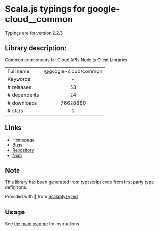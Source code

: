 
# Scala.js typings for google-cloud__common

Typings are for version 2.2.3

## Library description:
Common components for Cloud APIs Node.js Client Libraries

|                    |                 |
| ------------------ | :-------------: |
| Full name          | @google-cloud/common |
| Keywords           | - |
| # releases         | 53 |
| # dependents       | 24 |
| # downloads        | 76628880 |
| # stars            | 0 |

## Links
- [Homepage](https://github.com/googleapis/nodejs-common#readme)
- [Bugs](https://github.com/googleapis/nodejs-common/issues)
- [Repository](https://github.com/googleapis/nodejs-common)
- [Npm](https://www.npmjs.com/package/%40google-cloud%2Fcommon)
    


## Note
This library has been generated from typescript code from first party type definitions.

Provided with :purple_heart: from [ScalablyTyped](https://github.com/oyvindberg/ScalablyTyped)

## Usage
See [the main readme](../../readme.md) for instructions.


